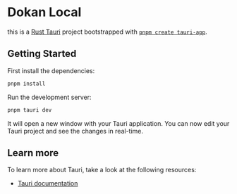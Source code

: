 # Dokan Local
this is a [Rust Tauri](https://tauri.app) project bootstrapped with [`pnpm create tauri-app`](https://tauri.app/v1/guides/getting-started/setup).

## Getting Started

First install the dependencies:
```bash
pnpm install
```

Run the development server:
```bash
pnpm tauri dev
```
It will open a new window with your Tauri application.
You can now edit your Tauri project and see the changes in real-time.


## Learn more
To learn more about Tauri, take a look at the following resources:
- [Tauri documentation](https://tauri.app/)
